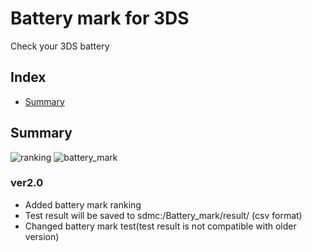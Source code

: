 # Battery mark for 3DS
Check your 3DS battery

## Index
* [Summary](https://github.com/Core-2-Extreme/Battery_mark_for_3DS#summary)

## Summary
![ranking](https://user-images.githubusercontent.com/45873899/106357964-b7f6c800-634c-11eb-8be3-a036a1d995c9.png)
![battery_mark](https://user-images.githubusercontent.com/45873899/106357972-c3e28a00-634c-11eb-8603-774ff2d02473.png)

### ver2.0
* Added battery mark ranking
* Test result will be saved to sdmc:/Battery_mark/result/ (csv format)
* Changed battery mark test(test result is not compatible with older version)
